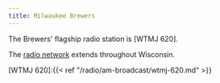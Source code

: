 ```yaml
---
title: Milwaukee Brewers
---
```

The Brewers' flagship radio station is [WTMJ 620].

The [radio network] extends throughout Wisconsin.

[radio network]:http://milwaukee.brewers.mlb.com/mil/schedule/radio_network.jsp
[WTMJ 620]:{{< ref "/radio/am-broadcast/wtmj-620.md" >}}
